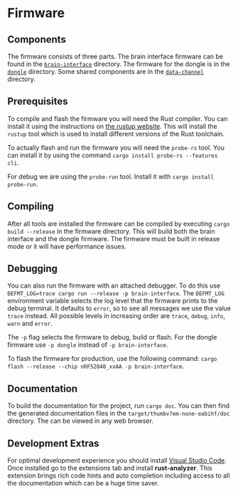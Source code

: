 # Firmware

## Components

The firmware consists of three parts.
The brain interface firmware can be found in the [`brain-interface`](brain-interface) directory.
The firmware for the dongle is in the [`dongle`](dongle) directory.
Some shared components are in the [`data-channel`](data-channel) directory.

## Prerequisites

To compile and flash the firmware you will need the Rust compiler.
You can install it using the instructions on [the rustup website](https://rustup.rs/).
This will install the `rustup` tool which is used to install different versions of the Rust toolchain.

To actually flash and run the firmware you will need the `probe-rs` tool.
You can install it by using the command `cargo install probe-rs --features cli`.

For debug we are using the `probe-run` tool.
Install it with `cargo install probe-run`.

## Compiling

After all tools are installed the firmware can be compiled by executing `cargo build --release` in the firmware directory.
This will build both the brain interface and the dongle firmware.
The firmware must be built in release mode or it will have performance issues.

## Debugging

You can also run the firmware with an attached debugger.
To do this use `DEFMT_LOG=trace cargo run --release -p brain-interface`.
The `DEFMT_LOG` environment variable selects the log level that the firmware prints to the debug terminal.
It defaults to `error`, so to see all messages we use the value `trace` instead.
All possible levels in increasing order are `trace`, `debug`, `info`, `warn` and `error`.

The `-p` flag selects the firmware to debug, build or flash.
For the dongle firmware use `-p dongle` instead of `-p brain-interface`.

To flash the firmware for production, use the following command: `cargo flash --release --chip nRF52840_xxAA -p brain-interface`.

## Documentation

To build the documentation for the project, run `cargo doc`.
You can then find the generated documentation files in the `target/thumbv7em-none-eabihf/doc` directory.
The can be viewed in any web browser.

## Development Extras

For optimal development experience you should install [Visual Studio Code](https://code.visualstudio.com/).
Once installed go to the extensions tab and install **rust-analyzer**.
This extension brings rich code hints and auto completion including access to all the documentation which can be a huge time saver.
